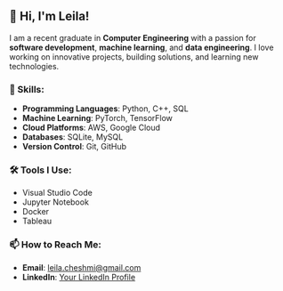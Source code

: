 
## 👋 Hi, I'm Leila!

I am a recent graduate in **Computer Engineering** with a passion for **software development**, **machine learning**, and **data engineering**. I love working on innovative projects, building solutions, and learning new technologies.

### 🌟 Skills:
- **Programming Languages**: Python, C++, SQL
- **Machine Learning**: PyTorch, TensorFlow
- **Cloud Platforms**: AWS, Google Cloud
- **Databases**: SQLite, MySQL
- **Version Control**: Git, GitHub

### 🛠️ Tools I Use:
- Visual Studio Code
- Jupyter Notebook
- Docker
- Tableau

### 📫 How to Reach Me:
- **Email**: leila.cheshmi@gmail.com
- **LinkedIn**: [Your LinkedIn Profile](https://[www.linkedin.com](https://www.linkedin.com/in/leila-cheshmi-693070105/))

